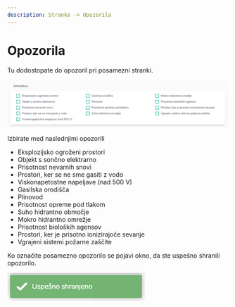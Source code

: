 ```yaml
---
description: Stranke -> Opozorila
---
```


# Opozorila

Tu dodostopate do opozoril pri posamezni stranki.

![](../.gitbook/assets/Stranke_5_opozorila_pogled.PNG)

Izbirate med naslednjimi opozorili

* Eksplozijsko ogroženi prostori
* Objekt s sončno elektrarno
* Prisotnost nevarnih snovi
* Prostori, ker se ne sme gasiti z vodo
* Viskonapetostne napeljave (nad 500 V)
* Gasilska orodišča
* Plinovod
* Prisotnost opreme pod tlakom
* Suho hidrantno območje
* Mokro hidrantno omrežje
* Prisotnost bioloških agensov
* Prostori, ker je prisotno ionizirajoče sevanje
* Vgrajeni sistemi požarne zaščite

Ko označite posamezno opozorilo se pojavi okno, da ste uspešno shranili opozorilo.

![](../.gitbook/assets/Stranke_5_opozorila_uspesno_shranjeno.PNG)
